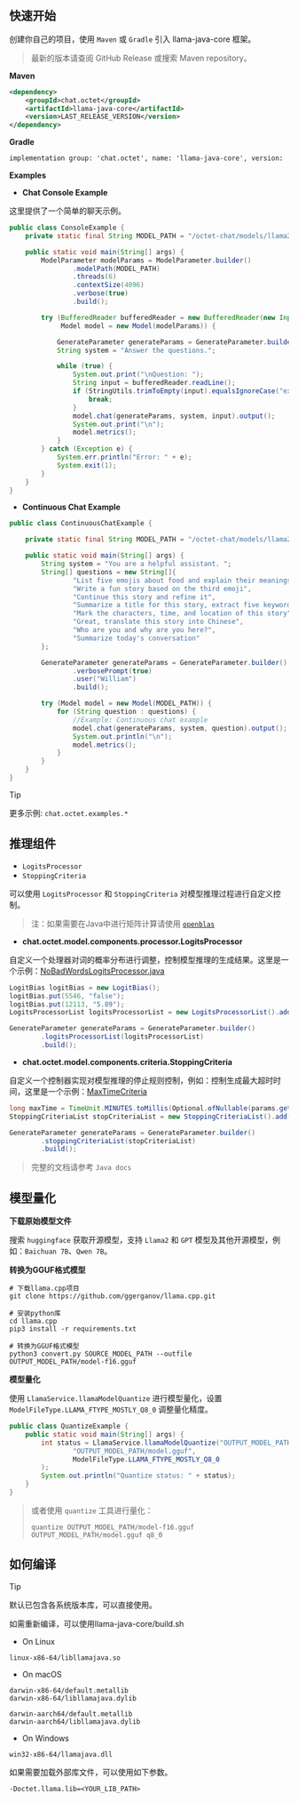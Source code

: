 ## 快速开始

创建你自己的项目，使用 `Maven` 或 `Gradle` 引入 llama-java-core 框架。

> 最新的版本请查阅 GitHub Release 或搜索 Maven repository。

__Maven__

```xml
<dependency>
    <groupId>chat.octet</groupId>
    <artifactId>llama-java-core</artifactId>
    <version>LAST_RELEASE_VERSION</version>
</dependency>
```

__Gradle__

```txt
implementation group: 'chat.octet', name: 'llama-java-core', version: 'LAST_RELEASE_VERSION'
```

__Examples__

- **Chat Console Example**

这里提供了一个简单的聊天示例。

```java
public class ConsoleExample {
    private static final String MODEL_PATH = "/octet-chat/models/llama2/ggml-model-7b-q6_k.gguf";

    public static void main(String[] args) {
        ModelParameter modelParams = ModelParameter.builder()
                .modelPath(MODEL_PATH)
                .threads(6)
                .contextSize(4096)
                .verbose(true)
                .build();

        try (BufferedReader bufferedReader = new BufferedReader(new InputStreamReader(System.in, StandardCharsets.UTF_8));
             Model model = new Model(modelParams)) {

            GenerateParameter generateParams = GenerateParameter.builder().build();
            String system = "Answer the questions.";

            while (true) {
                System.out.print("\nQuestion: ");
                String input = bufferedReader.readLine();
                if (StringUtils.trimToEmpty(input).equalsIgnoreCase("exit")) {
                    break;
                }
                model.chat(generateParams, system, input).output();
                System.out.print("\n");
                model.metrics();
            }
        } catch (Exception e) {
            System.err.println("Error: " + e);
            System.exit(1);
        }
    }
}
```

- **Continuous Chat Example**

```java
public class ContinuousChatExample {

    private static final String MODEL_PATH = "/octet-chat/models/llama2/ggml-model-7b-q6_k.gguf";

    public static void main(String[] args) {
        String system = "You are a helpful assistant. ";
        String[] questions = new String[]{
                "List five emojis about food and explain their meanings",
                "Write a fun story based on the third emoji",
                "Continue this story and refine it",
                "Summarize a title for this story, extract five keywords, and the keywords should not exceed five words",
                "Mark the characters, time, and location of this story",
                "Great, translate this story into Chinese",
                "Who are you and why are you here?",
                "Summarize today's conversation"
        };

        GenerateParameter generateParams = GenerateParameter.builder()
                .verbosePrompt(true)
                .user("William")
                .build();

        try (Model model = new Model(MODEL_PATH)) {
            for (String question : questions) {
                //Example: Continuous chat example
                model.chat(generateParams, system, question).output();
                System.out.println("\n");
                model.metrics();
            }
        }
    }
}
```

> [!TIP]
>
> 更多示例: `chat.octet.examples.*`


## 推理组件

- `LogitsProcessor`
- `StoppingCriteria`

可以使用 `LogitsProcessor` 和 `StoppingCriteria` 对模型推理过程进行自定义控制。

> 注：如果需要在Java中进行矩阵计算请使用 [`openblas`](https://github.com/bytedeco/javacpp-presets/tree/master/openblas)

- **chat.octet.model.components.processor.LogitsProcessor**

自定义一个处理器对词的概率分布进行调整，控制模型推理的生成结果。这里是一个示例：[NoBadWordsLogitsProcessor.java](llama-java-core/src/main/java/chat/octet/model/components/processor/impl/NoBadWordsLogitsProcessor.java)

```java
LogitBias logitBias = new LogitBias();
logitBias.put(5546, "false");
logitBias.put(12113, "5.89");
LogitsProcessorList logitsProcessorList = new LogitsProcessorList().add(new CustomBiasLogitsProcessor(logitBias, model.getVocabSize()));

GenerateParameter generateParams = GenerateParameter.builder()
        .logitsProcessorList(logitsProcessorList)
        .build();
```

- **chat.octet.model.components.criteria.StoppingCriteria**

自定义一个控制器实现对模型推理的停止规则控制，例如：控制生成最大超时时间，这里是一个示例：[MaxTimeCriteria](llama-java-core/src/main/java/chat/octet/model/components/criteria/impl/MaxTimeCriteria.java)

```java
long maxTime = TimeUnit.MINUTES.toMillis(Optional.ofNullable(params.getTimeout()).orElse(10L));
StoppingCriteriaList stopCriteriaList = new StoppingCriteriaList().add(new MaxTimeCriteria(maxTime));

GenerateParameter generateParams = GenerateParameter.builder()
        .stoppingCriteriaList(stopCriteriaList)
        .build();
```

> 完整的文档请参考 `Java docs`


## 模型量化

__下载原始模型文件__

搜索 `huggingface` 获取开源模型，支持 `Llama2` 和 `GPT` 模型及其他开源模型，例如：`Baichuan 7B`、`Qwen 7B`。

__转换为GGUF格式模型__

```shell
# 下载llama.cpp项目
git clone https://github.com/ggerganov/llama.cpp.git

# 安装python库
cd llama.cpp
pip3 install -r requirements.txt

# 转换为GGUF格式模型
python3 convert.py SOURCE_MODEL_PATH --outfile OUTPUT_MODEL_PATH/model-f16.gguf
```

__模型量化__

使用 `LlamaService.llamaModelQuantize` 进行模型量化，设置 `ModelFileType.LLAMA_FTYPE_MOSTLY_Q8_0` 调整量化精度。

```java
public class QuantizeExample {
    public static void main(String[] args) {
        int status = LlamaService.llamaModelQuantize("OUTPUT_MODEL_PATH/model-f16.gguf",
                "OUTPUT_MODEL_PATH/model.gguf",
                ModelFileType.LLAMA_FTYPE_MOSTLY_Q8_0
        );
        System.out.println("Quantize status: " + status);
    }
}
```

> 或者使用 `quantize` 工具进行量化：
> 
> `quantize OUTPUT_MODEL_PATH/model-f16.gguf OUTPUT_MODEL_PATH/model.gguf q8_0`


## 如何编译

> [!TIP]
>
> 默认已包含各系统版本库，可以直接使用。
>
> 如需重新编译，可以使用llama-java-core/build.sh


- On Linux

```text
linux-x86-64/libllamajava.so
```

- On macOS

```text
darwin-x86-64/default.metallib
darwin-x86-64/libllamajava.dylib
```

```text
darwin-aarch64/default.metallib
darwin-aarch64/libllamajava.dylib
```

- On Windows

```text
win32-x86-64/llamajava.dll
```

如果需要加载外部库文件，可以使用如下参数。

```shell
-Doctet.llama.lib=<YOUR_LIB_PATH>
```